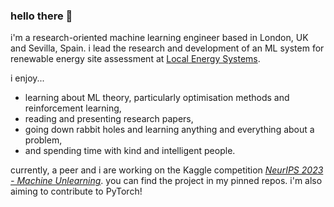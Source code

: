 ### hello there 👋

i'm a research-oriented machine learning engineer based in London, UK and Sevilla, Spain.
i lead the research and development of an ML system for renewable energy site assessment at [Local Energy Systems](https://www.localenergysystems.co.uk/).

i enjoy...
- learning about ML theory, particularly optimisation methods and reinforcement learning,
- reading and presenting research papers,
- going down rabbit holes and learning anything and everything about a problem,
- and spending time with kind and intelligent people.

currently, a peer and i are working on the Kaggle competition [_NeurIPS 2023 - Machine Unlearning_](https://www.kaggle.com/competitions/neurips-2023-machine-unlearning). 
you can find the project in my pinned repos. i'm also aiming to contribute to PyTorch!

